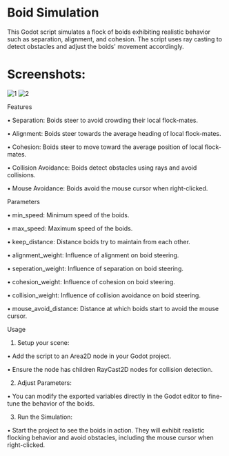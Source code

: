 # Boid Simulation
This Godot script simulates a flock of boids exhibiting realistic behavior such as separation, alignment, and cohesion. The script uses ray casting to detect obstacles and adjust the boids' movement accordingly.   
# Screenshots:
![1](https://github.com/user-attachments/assets/567aa99d-1631-4c08-8fcc-c6f38b192d58)
![2](https://github.com/user-attachments/assets/74f1553f-a1d1-4670-90f9-10f0fe84ec2c)

Features    

• Separation: Boids steer to avoid crowding their local flock-mates.

• Alignment: Boids steer towards the average heading of local flock-mates.

• Cohesion: Boids steer to move toward the average position of local flock-mates.

• Collision Avoidance: Boids detect obstacles using rays and avoid collisions.

• Mouse Avoidance: Boids avoid the mouse cursor when right-clicked.

Parameters    

• min_speed: Minimum speed of the boids.

• max_speed: Maximum speed of the boids.

• keep_distance: Distance boids try to maintain from each other.

• alignment_weight: Influence of alignment on boid steering.

• seperation_weight: Influence of separation on boid steering.

• cohesion_weight: Influence of cohesion on boid steering.

• collision_weight: Influence of collision avoidance on boid steering.

• mouse_avoid_distance: Distance at which boids start to avoid the mouse cursor.

Usage    

1. Setup your scene:

• Add the script to an Area2D node in your Godot project.

• Ensure the node has children RayCast2D nodes for collision detection.

2. Adjust Parameters:

• You can modify the exported variables directly in the Godot editor to fine-tune the behavior of the boids.

3. Run the Simulation:

• Start the project to see the boids in action. They will exhibit realistic flocking behavior and avoid obstacles, including the mouse cursor when right-clicked.
